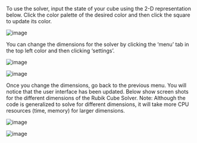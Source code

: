 To use the solver, input the state of your cube using the 2-D representation below. Click the color palette of the desired color and then click the square to update its color.

![image](https://user-images.githubusercontent.com/14824605/34399790-eeb74280-eb58-11e7-90fc-45357218cc91.png)

You can change the dimensions for the solver by clicking the ‘menu’ tab in the top left color and then clicking ‘settings’. 

![image](https://user-images.githubusercontent.com/14824605/34399821-2de2c664-eb59-11e7-8e88-06816fac26ae.png)


![image](https://user-images.githubusercontent.com/14824605/34399827-37102f38-eb59-11e7-8339-0f17caa68b8b.png)

Once you change the dimensions, go back to the previous menu. You will notice that the user interface has been updated. Below show screen shots for the different dimensions of the Rubik Cube Solver. Note: Although the code is generalized to solve for different dimensions, it will take more CPU resources (time, memory) for larger dimensions.


![image](https://user-images.githubusercontent.com/14824605/34399839-4fb25dae-eb59-11e7-9096-b832fad9fcbe.png)

![image](https://user-images.githubusercontent.com/14824605/34399844-5a1bbd4e-eb59-11e7-87b1-5d25a827f9be.png)
